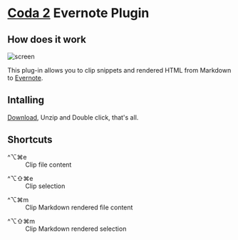 # [Coda 2][appstore] Evernote Plugin

## How does it work

![screen][screen]

This plug-in allows you to clip snippets and rendered HTML from Markdown to [Evernote][evernote].

## Intalling
[Download][download], Unzip and Double click, that's all.

[appstore]: http://bit.ly/coda2appstore
[screen]:   http://ngs.github.com/evernote-codaplugin/images/screen.png
[download]: https://github.com/ngs/evernote-codaplugin/downloads
[evernote]: http://evernote.com/

## Shortcuts
<dl>
  <dt>^&#x2325;&#8984;e</dt>
  <dd>Clip file content</dd>
</dl>
<dl>
  <dt>^&#x2325;&#x21e7;&#8984;e</dt>
  <dd>Clip selection</dd>
</dl>
<dl>
  <dt>^&#x2325;&#8984;m</dt>
  <dd>Clip Markdown rendered file content</dd>
</dl>
<dl>
  <dt>^&#x2325;&#x21e7;&#8984;m</dt>
  <dd>Clip Markdown rendered selection</dd>
</dl>